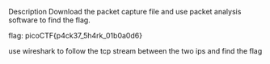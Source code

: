 Description
Download the packet capture file and use packet analysis software to find the flag.

flag: picoCTF{p4ck37_5h4rk_01b0a0d6}

use wireshark to follow the tcp stream between the two ips and find the flag 



